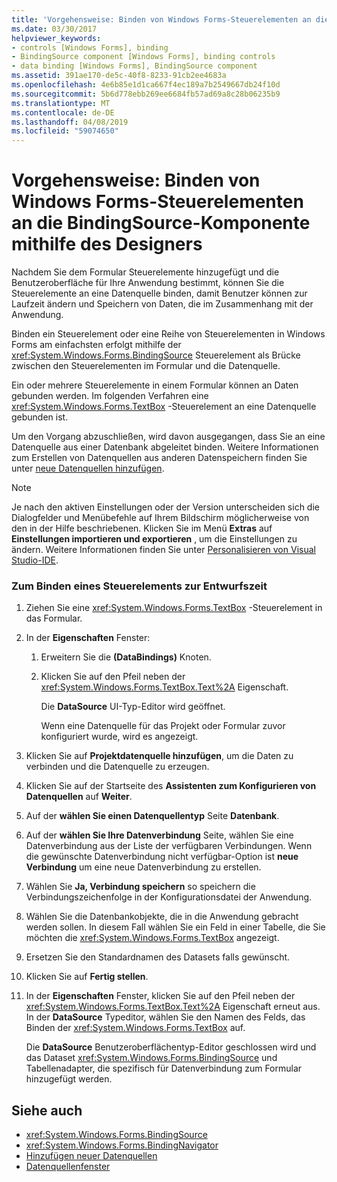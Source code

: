 ```yaml
---
title: 'Vorgehensweise: Binden von Windows Forms-Steuerelementen an die BindingSource-Komponente mithilfe des Designers'
ms.date: 03/30/2017
helpviewer_keywords:
- controls [Windows Forms], binding
- BindingSource component [Windows Forms], binding controls
- data binding [Windows Forms], BindingSource component
ms.assetid: 391ae170-de5c-40f8-8233-91cb2ee4683a
ms.openlocfilehash: 4e6b85e1d1ca667f4ec189a7b2549667db24f10d
ms.sourcegitcommit: 5b6d778ebb269ee6684fb57ad69a8c28b06235b9
ms.translationtype: MT
ms.contentlocale: de-DE
ms.lasthandoff: 04/08/2019
ms.locfileid: "59074650"
---
```

# <a name="how-to-bind-windows-forms-controls-with-the-bindingsource-component-using-the-designer"></a>Vorgehensweise: Binden von Windows Forms-Steuerelementen an die BindingSource-Komponente mithilfe des Designers
Nachdem Sie dem Formular Steuerelemente hinzugefügt und die Benutzeroberfläche für Ihre Anwendung bestimmt, können Sie die Steuerelemente an eine Datenquelle binden, damit Benutzer können zur Laufzeit ändern und Speichern von Daten, die im Zusammenhang mit der Anwendung.  
  
 Binden ein Steuerelement oder eine Reihe von Steuerelementen in Windows Forms am einfachsten erfolgt mithilfe der <xref:System.Windows.Forms.BindingSource> Steuerelement als Brücke zwischen den Steuerelementen im Formular und die Datenquelle.  
  
 Ein oder mehrere Steuerelemente in einem Formular können an Daten gebunden werden. Im folgenden Verfahren eine <xref:System.Windows.Forms.TextBox> -Steuerelement an eine Datenquelle gebunden ist.  
  
 Um den Vorgang abzuschließen, wird davon ausgegangen, dass Sie an eine Datenquelle aus einer Datenbank abgeleitet binden. Weitere Informationen zum Erstellen von Datenquellen aus anderen Datenspeichern finden Sie unter [neue Datenquellen hinzufügen](/visualstudio/data-tools/add-new-data-sources).  
  
> [!NOTE]
>  Je nach den aktiven Einstellungen oder der Version unterscheiden sich die Dialogfelder und Menübefehle auf Ihrem Bildschirm möglicherweise von den in der Hilfe beschriebenen. Klicken Sie im Menü **Extras** auf **Einstellungen importieren und exportieren** , um die Einstellungen zu ändern. Weitere Informationen finden Sie unter [Personalisieren von Visual Studio-IDE](/visualstudio/ide/personalizing-the-visual-studio-ide).  
  
### <a name="to-bind-a-control-at-design-time"></a>Zum Binden eines Steuerelements zur Entwurfszeit  
  
1.  Ziehen Sie eine <xref:System.Windows.Forms.TextBox> -Steuerelement in das Formular.  
  
2.  In der **Eigenschaften** Fenster:  
  
    1.  Erweitern Sie die **(DataBindings)** Knoten.  
  
    2.  Klicken Sie auf den Pfeil neben der <xref:System.Windows.Forms.TextBox.Text%2A> Eigenschaft.  
  
         Die **DataSource** UI-Typ-Editor wird geöffnet.  
  
         Wenn eine Datenquelle für das Projekt oder Formular zuvor konfiguriert wurde, wird es angezeigt.  
  
3.  Klicken Sie auf **Projektdatenquelle hinzufügen**, um die Daten zu verbinden und die Datenquelle zu erzeugen.  
  
4.  Klicken Sie auf der Startseite des **Assistenten zum Konfigurieren von Datenquellen** auf **Weiter**.  
  
5.  Auf der **wählen Sie einen Datenquellentyp** Seite **Datenbank**.  
  
6.  Auf der **wählen Sie Ihre Datenverbindung** Seite, wählen Sie eine Datenverbindung aus der Liste der verfügbaren Verbindungen. Wenn die gewünschte Datenverbindung nicht verfügbar-Option ist **neue Verbindung** um eine neue Datenverbindung zu erstellen.  
  
7.  Wählen Sie **Ja, Verbindung speichern** so speichern die Verbindungszeichenfolge in der Konfigurationsdatei der Anwendung.  
  
8.  Wählen Sie die Datenbankobjekte, die in die Anwendung gebracht werden sollen. In diesem Fall wählen Sie ein Feld in einer Tabelle, die Sie möchten die <xref:System.Windows.Forms.TextBox> angezeigt.  
  
9. Ersetzen Sie den Standardnamen des Datasets falls gewünscht.  
  
10. Klicken Sie auf **Fertig stellen**.  
  
11. In der **Eigenschaften** Fenster, klicken Sie auf den Pfeil neben der <xref:System.Windows.Forms.TextBox.Text%2A> Eigenschaft erneut aus. In der **DataSource** Typeditor, wählen Sie den Namen des Felds, das Binden der <xref:System.Windows.Forms.TextBox> auf.  
  
     Die **DataSource** Benutzeroberflächentyp-Editor geschlossen wird und das Dataset <xref:System.Windows.Forms.BindingSource> und Tabellenadapter, die spezifisch für Datenverbindung zum Formular hinzugefügt werden.  
  
## <a name="see-also"></a>Siehe auch

- <xref:System.Windows.Forms.BindingSource>
- <xref:System.Windows.Forms.BindingNavigator>
- [Hinzufügen neuer Datenquellen](/visualstudio/data-tools/add-new-data-sources)
- [Datenquellenfenster](https://docs.microsoft.com/previous-versions/visualstudio/visual-studio-2013/6ckyxa83(v=vs.120))